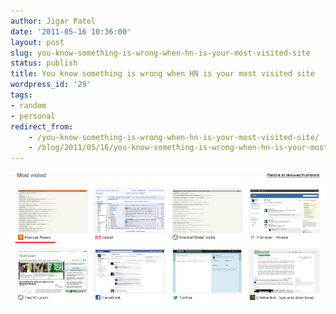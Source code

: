 ```yaml
---
author: Jigar Patel
date: '2011-05-16 10:36:00'
layout: post
slug: you-know-something-is-wrong-when-hn-is-your-most-visited-site
status: publish
title: You know something is wrong when HN is your most visited site
wordpress_id: '29'
tags:
- random
- personal
redirect_from:
    - /you-know-something-is-wrong-when-hn-is-your-most-visited-site/
    - /blog/2011/05/16/you-know-something-is-wrong-when-hn-is-your-most-visited-site/
---
```




![Most Visited Site - Hackernews](/img/posts/archives/hn_most_visited.png)

